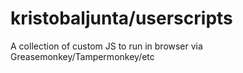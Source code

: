 # kristobaljunta/userscripts

A collection of custom JS to run in browser via Greasemonkey/Tampermonkey/etc
